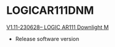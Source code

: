 # LOGICAR111DNM
 
[V1.11-230628– LOGIC AR111 Downlight M](https://github.com/CHAUVET-ILUMINARC/LOGICAR111DNM/blob/7b2ce524124784a851c95ca0546a86c5411a3c23/firmware/V1_11_230628_Logic%20AR111DNM.zip)
- Release software version
